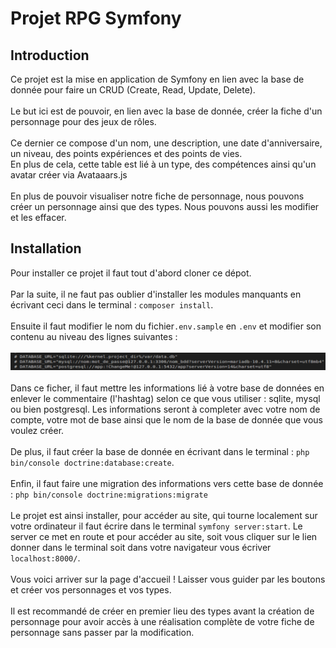 <h1>Projet RPG Symfony</h1>

<h2>Introduction</h2>

<p>Ce projet est la mise en application de Symfony en lien avec la base de donnée pour faire un CRUD (Create, Read, Update, Delete).
<br><br>
Le but ici est de pouvoir, en lien avec la base de donnée, créer la fiche d'un personnage pour des jeux de rôles.
<br><br>
Ce dernier ce compose d'un nom, une description, une date d'anniversaire, un niveau, des points expériences et des points de vies.<br>
En plus de cela, cette table est lié à un type, des compétences ainsi qu'un avatar créer via Avataaars.js
<br><br>
En plus de pouvoir visualiser notre fiche de personnage, nous pouvons créer un personnage ainsi que des types. Nous pouvons aussi les modifier et les effacer.
</p>


<h2>Installation</h2>

<p>Pour installer ce projet il faut tout d'abord cloner ce dépot.
<br><br>
Par la suite, il ne faut pas oublier d'installer les modules manquants en écrivant ceci dans le terminal : <code>composer install</code>.
<br><br>
Ensuite il faut modifier le nom du fichier<code>.env.sample</code> en <code>.env</code> et modifier son contenu au niveau des lignes suivantes : 
<br><br><img src="BDD-env.png"></img><br><br>
Dans ce ficher, il faut mettre les informations lié à votre base de données en enlever le commentaire (l'hashtag) selon ce que vous utiliser : sqlite, mysql ou bien postgresql. Les informations seront à completer avec votre nom de compte, votre mot de base ainsi que le nom de la base de donnée que vous voulez créer.
<br><br>
De plus, il faut créer la base de donnée en écrivant dans le terminal : <code>php bin/console doctrine:database:create</code>.
<br><br>
Enfin, il faut faire une migration des informations vers cette base de donnée : <code>php bin/console doctrine:migrations:migrate</code>
<br><br>
Le projet est ainsi installer, pour accéder au site, qui tourne localement sur votre ordinateur il faut écrire dans le terminal <code>symfony server:start</code>. Le server ce met en route et pour accéder au site, soit vous cliquer sur le lien donner dans le terminal soit dans votre navigateur vous écriver <code>localhost:8000/</code>.
<br><br>
Vous voici arriver sur la page d'accueil ! Laisser vous guider par les boutons et créer vos personnages et vos types.
<br><br>
Il est recommandé de créer en premier lieu des types avant la création de personnage pour avoir accès à une réalisation complète de votre fiche de personnage sans passer par la modification.
</p>